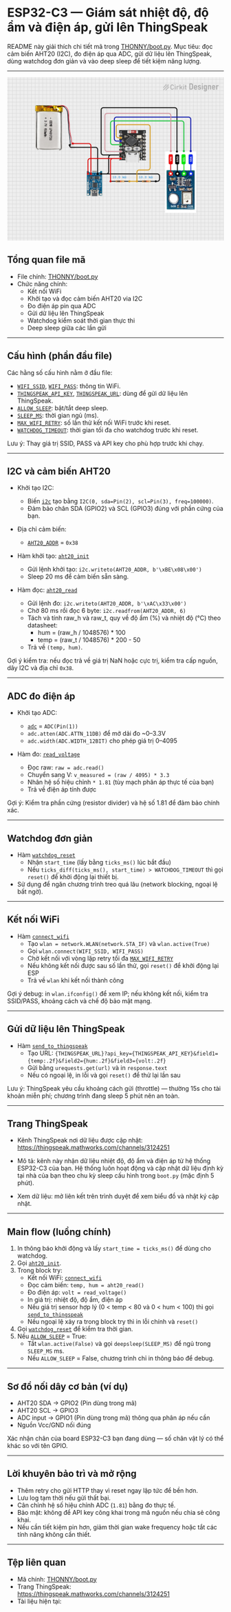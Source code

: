 # ESP32-C3 — Giám sát nhiệt độ, độ ẩm và điện áp, gửi lên ThingSpeak

README này giải thích chi tiết mã trong [THONNY/boot.py](THONNY/boot.py). Mục tiêu: đọc cảm biến AHT20 (I2C), đo điện áp qua ADC, gửi dữ liệu lên ThingSpeak, dùng watchdog đơn giản và vào deep sleep để tiết kiệm năng lượng.

---
![alt text](circuit_image.png)

## Tổng quan file mã

- File chính: [THONNY/boot.py](THONNY/boot.py)  
- Chức năng chính:
  - Kết nối WiFi
  - Khởi tạo và đọc cảm biến AHT20 via I2C
  - Đo điện áp pin qua ADC
  - Gửi dữ liệu lên ThingSpeak
  - Watchdog kiểm soát thời gian thực thi
  - Deep sleep giữa các lần gửi

---

## Cấu hình (phần đầu file)

Các hằng số cấu hình nằm ở đầu file:
- [`WIFI_SSID`](THONNY/boot.py), [`WIFI_PASS`](THONNY/boot.py): thông tin WiFi.
- [`THINGSPEAK_API_KEY`](THONNY/boot.py), [`THINGSPEAK_URL`](THONNY/boot.py): dùng để gửi dữ liệu lên ThingSpeak.
- [`ALLOW_SLEEP`](THONNY/boot.py): bật/tắt deep sleep.
- [`SLEEP_MS`](THONNY/boot.py): thời gian ngủ (ms).
- [`MAX_WIFI_RETRY`](THONNY/boot.py): số lần thử kết nối WiFi trước khi reset.
- [`WATCHDOG_TIMEOUT`](THONNY/boot.py): thời gian tối đa cho watchdog trước khi reset.

Lưu ý: Thay giá trị SSID, PASS và API key cho phù hợp trước khi chạy.

---

## I2C và cảm biến AHT20

- Khởi tạo I2C:
  - Biến [`i2c`](THONNY/boot.py) tạo bằng `I2C(0, sda=Pin(2), scl=Pin(3), freq=100000)`.
  - Đảm bảo chân SDA (GPIO2) và SCL (GPIO3) đúng với phần cứng của bạn.

- Địa chỉ cảm biến:
  - [`AHT20_ADDR`](THONNY/boot.py) = `0x38`

- Hàm khởi tạo: [`aht20_init`](THONNY/boot.py)
  - Gửi lệnh khởi tạo: `i2c.writeto(AHT20_ADDR, b'\xBE\x08\x00')`
  - Sleep 20 ms để cảm biến sẵn sàng.

- Hàm đọc: [`aht20_read`](THONNY/boot.py)
  - Gửi lệnh đo: `i2c.writeto(AHT20_ADDR, b'\xAC\x33\x00')`
  - Chờ 80 ms rồi đọc 6 byte: `i2c.readfrom(AHT20_ADDR, 6)`
  - Tách và tính raw_h và raw_t, quy về độ ẩm (%) và nhiệt độ (°C) theo datasheet:
    - hum = (raw_h / 1048576) * 100
    - temp = (raw_t / 1048576) * 200 - 50
  - Trả về `(temp, hum)`.

Gợi ý kiểm tra: nếu đọc trả về giá trị NaN hoặc cực trị, kiểm tra cấp nguồn, dây I2C và địa chỉ `0x38`.

---

## ADC đo điện áp

- Khởi tạo ADC:
  - [`adc`](THONNY/boot.py) = `ADC(Pin(1))`
  - `adc.atten(ADC.ATTN_11DB)` để mở dải đo ~0–3.3V
  - `adc.width(ADC.WIDTH_12BIT)` cho phép giá trị 0–4095

- Hàm đo: [`read_voltage`](THONNY/boot.py)
  - Đọc raw: `raw = adc.read()`
  - Chuyển sang V: `v_measured = (raw / 4095) * 3.3`
  - Nhân hệ số hiệu chỉnh `* 1.81` (tùy mạch phân áp thực tế của bạn)
  - Trả về điện áp tính được

Gợi ý: Kiểm tra phần cứng (resistor divider) và hệ số 1.81 để đảm bảo chính xác.

---

## Watchdog đơn giản

- Hàm [`watchdog_reset`](THONNY/boot.py)
  - Nhận `start_time` (lấy bằng `ticks_ms()` lúc bắt đầu)
  - Nếu `ticks_diff(ticks_ms(), start_time) > WATCHDOG_TIMEOUT` thì gọi `reset()` để khời động lại thiết bị.
- Sử dụng để ngăn chương trình treo quá lâu (network blocking, ngoại lệ bất ngờ).

---

## Kết nối WiFi

- Hàm [`connect_wifi`](THONNY/boot.py)
  - Tạo `wlan = network.WLAN(network.STA_IF)` và `wlan.active(True)`
  - Gọi `wlan.connect(WIFI_SSID, WIFI_PASS)`
  - Chờ kết nối với vòng lặp retry tối đa [`MAX_WIFI_RETRY`](THONNY/boot.py)
  - Nếu không kết nối được sau số lần thử, gọi `reset()` để khởi động lại ESP
  - Trả về `wlan` khi kết nối thành công

Gợi ý debug: in `wlan.ifconfig()` để xem IP; nếu không kết nối, kiểm tra SSID/PASS, khoảng cách và chế độ bảo mật mạng.

---

## Gửi dữ liệu lên ThingSpeak

- Hàm [`send_to_thingspeak`](THONNY/boot.py)
  - Tạo URL: `{THINGSPEAK_URL}?api_key={THINGSPEAK_API_KEY}&field1={temp:.2f}&field2={hum:.2f}&field3={volt:.2f}`
  - Gửi bằng `urequests.get(url)` và in `response.text`
  - Nếu có ngoại lệ, in lỗi và gọi `reset()` để thử lại lần sau

Lưu ý: ThingSpeak yêu cầu khoảng cách gửi (throttle) — thường 15s cho tài khoản miễn phí; chương trình đang sleep 5 phút nên an toàn.

---

## Trang ThingSpeak

- Kênh ThingSpeak nơi dữ liệu được cập nhật:  
  https://thingspeak.mathworks.com/channels/3124251

- Mô tả: kênh này nhận dữ liệu nhiệt độ, độ ẩm và điện áp từ hệ thống ESP32-C3 của bạn. Hệ thống luôn hoạt động và cập nhật dữ liệu định kỳ tại nhà của bạn theo chu kỳ sleep cấu hình trong `boot.py` (mặc định 5 phút).

- Xem dữ liệu: mở liên kết trên trình duyệt để xem biểu đồ và nhật ký cập nhật.

---

## Main flow (luồng chính)

1. In thông báo khởi động và lấy `start_time = ticks_ms()` để dùng cho watchdog.
2. Gọi [`aht20_init`](THONNY/boot.py).
3. Trong block try:
   - Kết nối WiFi: [`connect_wifi`](THONNY/boot.py)
   - Đọc cảm biến: `temp, hum = aht20_read()`
   - Đo điện áp: `volt = read_voltage()`
   - In giá trị: nhiệt độ, độ ẩm, điện áp
   - Nếu giá trị sensor hợp lý (0 < temp < 80 và 0 < hum < 100) thì gọi [`send_to_thingspeak`](THONNY/boot.py)
   - Nếu ngoại lệ xảy ra trong block try thì in lỗi chính và `reset()`
4. Gọi [`watchdog_reset`](THONNY/boot.py) để kiểm tra thời gian.
5. Nếu [`ALLOW_SLEEP`](THONNY/boot.py) = True:
   - Tắt `wlan.active(False)` và gọi `deepsleep(SLEEP_MS)` để ngủ trong `SLEEP_MS` ms.
   - Nếu `ALLOW_SLEEP` = False, chương trình chỉ in thông báo để debug.

---

## Sơ đồ nối dây cơ bản (ví dụ)

- AHT20 SDA -> GPIO2 (Pin dùng trong mã)
- AHT20 SCL -> GPIO3
- ADC input -> GPIO1 (Pin dùng trong mã) thông qua phân áp nếu cần
- Nguồn Vcc/GND nối đúng

Xác nhận chân của board ESP32-C3 bạn đang dùng — số chân vật lý có thể khác so với tên GPIO.

---

## Lời khuyên bảo trì và mở rộng

- Thêm retry cho gửi HTTP thay vì reset ngay lập tức để bền hơn.
- Lưu log tạm thời nếu gửi thất bại.
- Cân chỉnh hệ số hiệu chỉnh ADC (`1.81`) bằng đo thực tế.
- Bảo mật: không để API key công khai trong mã nguồn nếu chia sẻ công khai.
- Nếu cần tiết kiệm pin hơn, giảm thời gian wake frequency hoặc tắt các tính năng không cần thiết.

---

## Tệp liên quan

- Mã chính: [THONNY/boot.py](THONNY/boot.py)
- Trang ThingSpeak: https://thingspeak.mathworks.com/channels/3124251
- Tài liệu hiện tại:
